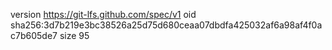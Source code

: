 version https://git-lfs.github.com/spec/v1
oid sha256:3d7b219e3bc38526a25d75d680ceaa07dbdfa425032af6a98af4f0ac7b605de7
size 95
